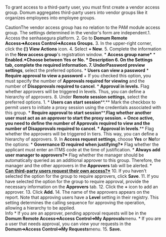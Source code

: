 To grant access to a third\-party user, you must first create a vendor access group. Domum aggregates third\-party users into vendor groups like it organizes employees into employee groups.

CautionThe vendor access group has no relation to the PAM module access group. The settings determined in the vendor's form are independent.1. Access the senhasegura platform.
2. Go to **Domum Remote Access➔Access Control➔Access Groups.**
3. In the upper\-right corner, click the **(⁝) View Actions** icon.
4. Select **\+ New**.
5. Complete the information in the **New access group**'s registration window.
	* **Access group name\***
	* **Enabled.\***Choose between **Yes** or **No**.
	* **Description**
6. On the **Settings** tab, complete the required information.
7. Under**Password preview settings**, select the preferred options.
	* **Users can view a password**
	* **Require approval to view a password**
		+ If you checked this option, you must specify the number of **Approvals required for viewing** and the number of **Disapprovals required to cancel**.
	* **Approval in levels.** Flag whether approvers will be triggered in levels. Thus, you can define a hierarchy of approvers.
8. Under **Remote session settings**, select the preferred options.
	1. * **Users can start session****.** Mark the checkbox to permit users to initiate a proxy session using the credentials associated with this group.
		* **Require approval to start session****.**Flag whether another user must act as an approver to start the proxy session.
			+ Once active, you need to define the number of **Approvals required** to view and the number of **Disapprovals required** to cancel.
		* **Approval in levels****.** Flag whether the approvers will be triggered in tiers. This way, you can define a hierarchy of approvers.
9. In **Access request settings**, choose **Yes** or **No**for the options:
	* **Governance ID required when justifying?\*** Flag whether the applicant must enter an ITMS code at the time of justification.
	* **Always add user manager to approvers?\*** Flag whether the manager should be automatically queried as an additional approver to this group. Therefore, the manager and the other approvers in the **Approvers** tab will be alerted.
	* [**Can third\-party users request their own access?\***](/v3-32/docs/domum-enable-third-parties-request-and-extend-access)
10. If you haven't selected the option for the group to require approvers, click **Save**.
11. If you have selected the option for the group to require approval, provide the necessary information on the **Approvers** tab.
12. Click the **\+** icon to add an approver.
13. Click **Add.**
14. The name of the approvers appears on the report. Note that approving users have a **Level** setting in their registry. This setting determines the calling sequence for approving the operation, allowing a hierarchy to be applied.  
Info
	* If you are an approver, pending approval requests will be in the **Domum Remote Access➔Access Control➔My Approvals**menu.
	* If you are a user that needs approval, you can view your requests in the **Domum➔Access Control➔My Requests**menu.
15. **Save.**
